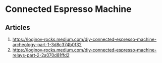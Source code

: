 # Connected Espresso Machine

## Articles

1. https://loginov-rocks.medium.com/diy-connected-espresso-machine-archeology-part-1-3d8c374b0f32
2. https://loginov-rocks.medium.com/diy-connected-espresso-machine-relays-part-2-2a070d81ffd2
